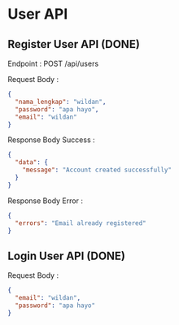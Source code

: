 # User API

## Register User API (DONE)

Endpoint : POST /api/users

Request Body :

```json
{
  "nama_lengkap": "wildan",
  "password": "apa hayo",
  "email": "wildan"
}
```

Response Body Success :

```json
{
  "data": {
    "message": "Account created successfully"
  }
}
```

Response Body Error :

```json
{
  "errors": "Email already registered"
}
```

## Login User API (DONE)

Request Body :

```json
{
  "email": "wildan",
  "password": "apa hayo"
}
```
